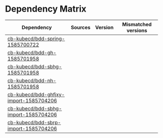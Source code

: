 # Dependency Matrix

Dependency | Sources | Version | Mismatched versions
---------- | ------- | ------- | -------------------
[cb-kubecd/bdd-spring-1585700722](https://github.com/cb-kubecd/bdd-spring-1585700722.git) |  | []() | 
[cb-kubecd/bdd-gh-1585701958](https://github.com/cb-kubecd/bdd-gh-1585701958.git) |  | []() | 
[cb-kubecd/bdd-sbhg-1585701958](https://github.com/cb-kubecd/bdd-sbhg-1585701958.git) |  | []() | 
[cb-kubecd/bdd-nh-1585701958](https://github.com/cb-kubecd/bdd-nh-1585701958.git) |  | []() | 
[cb-kubecd/bdd-ghfjxy-import-1585704206](https://github.com/cb-kubecd/bdd-ghfjxy-import-1585704206.git) |  | []() | 
[cb-kubecd/bdd-sbhg-import-1585704206](https://github.com/cb-kubecd/bdd-sbhg-import-1585704206.git) |  | []() | 
[cb-kubecd/bdd-sbrp-import-1585704206](https://github.com/cb-kubecd/bdd-sbrp-import-1585704206.git) |  | []() | 
